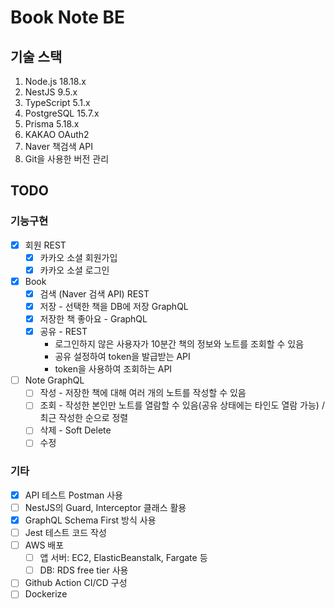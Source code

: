 # Book Note BE

## 기술 스택

1. Node.js 18.18.x
2. NestJS 9.5.x
3. TypeScript 5.1.x
4. PostgreSQL 15.7.x
5. Prisma 5.18.x
6. KAKAO OAuth2
7. Naver 책검색 API
8. Git을 사용한 버전 관리

## TODO

### 기능구현

- [x] 회원 REST
  - [x] 카카오 소셜 회원가입
  - [x] 카카오 소셜 로그인
- [x] Book
  - [x] 검색 (Naver 검색 API) REST
  - [x] 저장 - 선택한 책을 DB에 저장 GraphQL
  - [x] 저장한 책 좋아요 - GraphQL
  - [x] 공유 - REST
    - 로그인하지 않은 사용자가 10분간 책의 정보와 노트를 조회할 수 있음
    - 공유 설정하여 token을 발급받는 API
    - token을 사용하여 조회하는 API
- [ ] Note GraphQL
  - [ ] 작성 - 저장한 책에 대해 여러 개의 노트를 작성할 수 있음
  - [ ] 조회 - 작성한 본인만 노트를 열람할 수 있음(공유 상태에는 타인도 열람 가능) / 최근 작성한 순으로 정렬
  - [ ] 삭제 - Soft Delete
  - [ ] 수정

### 기타

- [x] API 테스트 Postman 사용
- [ ] NestJS의 Guard, Interceptor 클래스 활용
- [x] GraphQL Schema First 방식 사용
- [ ] Jest 테스트 코드 작성
- [ ] AWS 배포
  - [ ] 앱 서버: EC2, ElasticBeanstalk, Fargate 등
  - [ ] DB: RDS free tier 사용
- [ ] Github Action CI/CD 구성
- [ ] Dockerize
